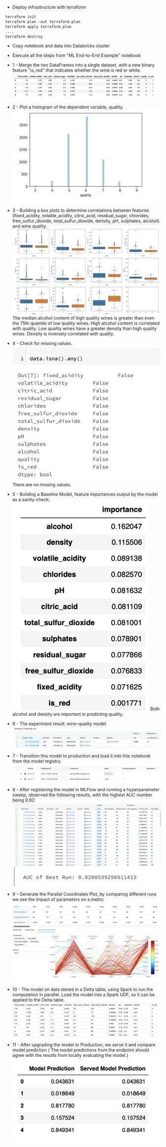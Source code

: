 * Deploy infrastructure with terraform
```
terraform init
terraform plan -out terraform.plan
terraform apply terraform.plan
....
terraform destroy
```
* Copy notebook and data into Databricks cluster
* Execute all the steps from "ML End-to-End Example" notebook

* 1 - Merge the two DataFrames into a single dataset, with a new binary feature "is_red" that indicates whether the wine is red or white.
![](screen/1.png)
* 2 - Plot a histogram of the dependent variable, quality.
![](screen/2.png)
* 3 - Building a box plots to determine correlations between features (fixed_acidity,	volatile_acidity, citric_acid, residual_sugar, chlorides, free_sulfur_dioxide, total_sulfur_dioxide, density, pH, sulphates, alcohol) and wine quality.
![](screen/3.png)
The median alcohol content of high quality wines is greater than even the 75th quantile of low quality wines. High alcohol content is correlated with quality.
Low quality wines have a greater density than high quality wines. Density is inversely correlated with quality.
* 4 - Check for missing values.
![](screen/4.png) 
There are no missing values.
* 5 - Building a Baseline Model, feature importances output by the model as a sanity-check:
![](screen/5.png) 
Both alcohol and density are important in predicting quality.
* 6 - The experiment result: wine-quality model.
![](screen/6.png) 
* 7 -  Transition this model to production and load it into this notebook from the model registry.
![](screen/7.png) 
* 8 - After registering the model in MLFlow and running a hyperparameter sweep, observed the following results, with the highest AUC number being 0.92:
![](screen/8.png)  ![](screen/8-2.png) 
* 9 - Generate the Parallel Coordinates Plot, by comparing different runs we see the impact of parameters on a metric
![](screen/9.png)
* 10 -  The model on data stored in a Delta table, using Spark to run the computation in parallel. Load the model into a Spark UDF, so it can be applied to the Delta table.
![](screen/10.png)
* 11 - After upgrading the model to Production, we serve it and compare model prediction ( The model predictions from the endpoint should agree with the results from locally evaluating the model.)
 ![](screen/11.png)   
